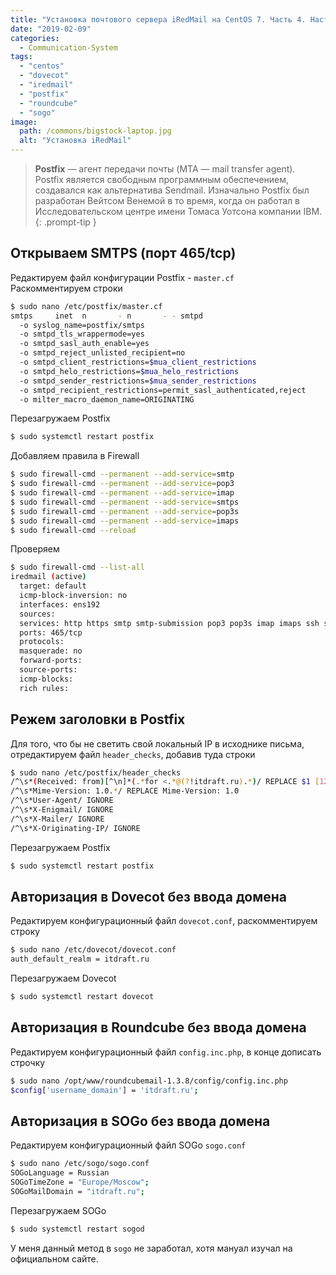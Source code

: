```yaml
---
title: "Установка почтового сервера iRedMail на CentOS 7. Часть 4. Настройка Postfix, авторизация без ввода домена"
date: "2019-02-09"
categories: 
  - Communication-System
tags: 
  - "centos"
  - "dovecot"
  - "iredmail"
  - "postfix"
  - "roundcube"
  - "sogo"
image:
  path: /commons/bigstock-laptop.jpg
  alt: "Установка iRedMail"
---
```


> **Postfix** — агент передачи почты (MTA — mail transfer agent). Postfix является свободным программным обеспечением, создавался как альтернатива Sendmail. Изначально Postfix был разработан Вейтсом Венемой в то время, когда он работал в Исследовательском центре имени Томаса Уотсона компании IBM.
{: .prompt-tip }

## Открываем SMTPS (порт 465/tcp)

Редактируем файл конфигурации Postfix - `master.cf`  
Раскомментируем строки

```sh
$ sudo nano /etc/postfix/master.cf
smtps     inet  n       - n       - - smtpd
  -o syslog_name=postfix/smtps
  -o smtpd_tls_wrappermode=yes
  -o smtpd_sasl_auth_enable=yes
  -o smtpd_reject_unlisted_recipient=no
  -o smtpd_client_restrictions=$mua_client_restrictions
  -o smtpd_helo_restrictions=$mua_helo_restrictions
  -o smtpd_sender_restrictions=$mua_sender_restrictions
  -o smtpd_recipient_restrictions=permit_sasl_authenticated,reject
  -o milter_macro_daemon_name=ORIGINATING
```

Перезагружаем Postfix

```sh
$ sudo systemctl restart postfix
```

Добавляем правила в Firewall

```sh
$ sudo firewall-cmd --permanent --add-service=smtp
$ sudo firewall-cmd --permanent --add-service=pop3
$ sudo firewall-cmd --permanent --add-service=imap
$ sudo firewall-cmd --permanent --add-service=smtps
$ sudo firewall-cmd --permanent --add-service=pop3s
$ sudo firewall-cmd --permanent --add-service=imaps
$ sudo firewall-cmd --reload
```

Проверяем

```sh
$ sudo firewall-cmd --list-all
iredmail (active)
  target: default
  icmp-block-inversion: no
  interfaces: ens192
  sources: 
  services: http https smtp smtp-submission pop3 pop3s imap imaps ssh smtps
  ports: 465/tcp
  protocols: 
  masquerade: no
  forward-ports: 
  source-ports: 
  icmp-blocks: 
  rich rules:
```

## Режем заголовки в Postfix

Для того, что бы не светить свой локальный IP в исходнике письма, отредактируем файл `header_checks`, добавив туда строки

```sh
$ sudo nano /etc/postfix/header_checks
/^\s*(Received: from)[^\n]*(.*for <.*@(?!itdraft.ru).*)/ REPLACE $1 [127.0.0.1] (localhost [127.0.0.1])$2
/^\s*Mime-Version: 1.0.*/ REPLACE Mime-Version: 1.0
/^\s*User-Agent/ IGNORE
/^\s*X-Enigmail/ IGNORE
/^\s*X-Mailer/ IGNORE
/^\s*X-Originating-IP/ IGNORE
```

Перезагружаем Postfix

```sh
$ sudo systemctl restart postfix
```

## Авторизация в Dovecot без ввода домена

Редактируем конфигурационный файл `dovecot.conf`, раскомментируем строку

```sh
$ sudo nano /etc/dovecot/dovecot.conf
auth_default_realm = itdraft.ru
```

Перезагружаем Dovecot

```sh
$ sudo systemctl restart dovecot
```

## Авторизация в Roundcube без ввода домена

Редактируем конфигурационный файл `config.inc.php`, в конце дописать строчку

```sh
$ sudo nano /opt/www/roundcubemail-1.3.8/config/config.inc.php
$config['username_domain'] = 'itdraft.ru';
```

## Авторизация в SOGo без ввода домена

Редактируем конфигурационный файл SOGo `sogo.conf`

```sh
$ sudo nano /etc/sogo/sogo.conf
SOGoLanguage = Russian
SOGoTimeZone = "Europe/Moscow";
SOGoMailDomain = "itdraft.ru";
```

Перезагружаем SOGo

```sh
$ sudo systemctl restart sogod
```

У меня данный метод в `sogo` не заработал, хотя мануал изучал на официальном сайте.
